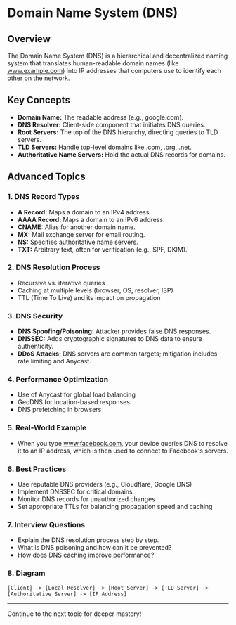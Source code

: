 # Domain Name System (DNS)

## Overview
The Domain Name System (DNS) is a hierarchical and decentralized naming system that translates human-readable domain names (like www.example.com) into IP addresses that computers use to identify each other on the network.

## Key Concepts
- **Domain Name:** The readable address (e.g., google.com).
- **DNS Resolver:** Client-side component that initiates DNS queries.
- **Root Servers:** The top of the DNS hierarchy, directing queries to TLD servers.
- **TLD Servers:** Handle top-level domains like .com, .org, .net.
- **Authoritative Name Servers:** Hold the actual DNS records for domains.

## Advanced Topics
### 1. DNS Record Types
- **A Record:** Maps a domain to an IPv4 address.
- **AAAA Record:** Maps a domain to an IPv6 address.
- **CNAME:** Alias for another domain name.
- **MX:** Mail exchange server for email routing.
- **NS:** Specifies authoritative name servers.
- **TXT:** Arbitrary text, often for verification (e.g., SPF, DKIM).

### 2. DNS Resolution Process
- Recursive vs. iterative queries
- Caching at multiple levels (browser, OS, resolver, ISP)
- TTL (Time To Live) and its impact on propagation

### 3. DNS Security
- **DNS Spoofing/Poisoning:** Attacker provides false DNS responses.
- **DNSSEC:** Adds cryptographic signatures to DNS data to ensure authenticity.
- **DDoS Attacks:** DNS servers are common targets; mitigation includes rate limiting and Anycast.

### 4. Performance Optimization
- Use of Anycast for global load balancing
- GeoDNS for location-based responses
- DNS prefetching in browsers

### 5. Real-World Example
- When you type www.facebook.com, your device queries DNS to resolve it to an IP address, which is then used to connect to Facebook's servers.

### 6. Best Practices
- Use reputable DNS providers (e.g., Cloudflare, Google DNS)
- Implement DNSSEC for critical domains
- Monitor DNS records for unauthorized changes
- Set appropriate TTLs for balancing propagation speed and caching

### 7. Interview Questions
- Explain the DNS resolution process step by step.
- What is DNS poisoning and how can it be prevented?
- How does DNS caching improve performance?

### 8. Diagram
```
[Client] -> [Local Resolver] -> [Root Server] -> [TLD Server] -> [Authoritative Server] -> [IP Address]
```

---
Continue to the next topic for deeper mastery!